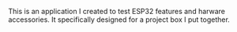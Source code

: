 This is an application I created to test ESP32 features and harware accessories. It specifically designed for a project box I put together. 